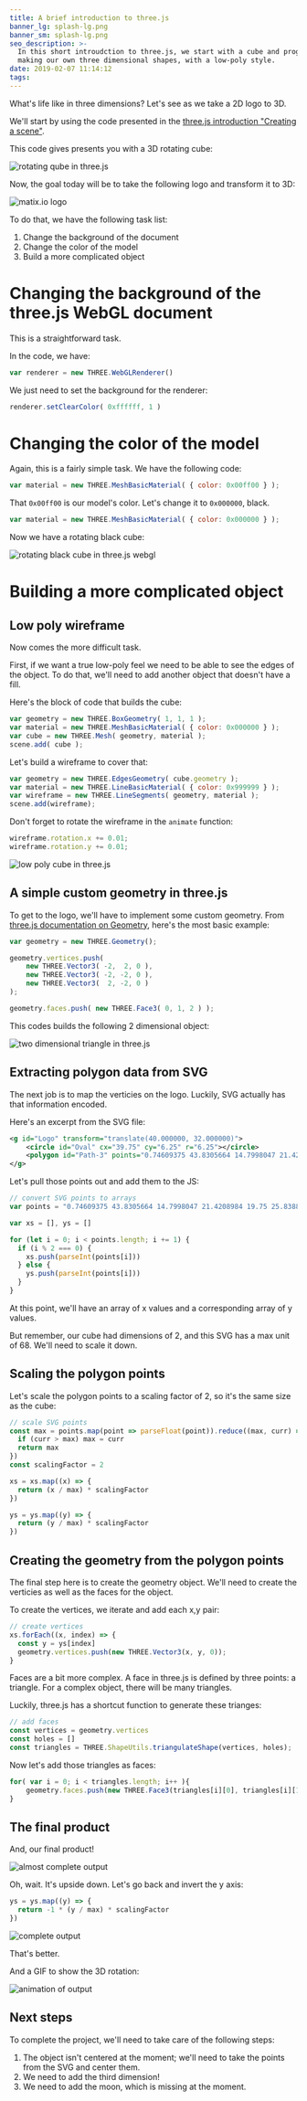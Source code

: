 ```yaml
---
title: A brief introduction to three.js
banner_lg: splash-lg.png
banner_sm: splash-lg.png
seo_description: >-
  In this short introudction to three.js, we start with a cube and progress to
  making our own three dimensional shapes, with a low-poly style.
date: 2019-02-07 11:14:12
tags:
---
```



What's life like in three dimensions? Let's see as we take a 2D logo to 3D.

We'll start by using the code presented in the [three.js introduction "Creating a scene"](https://threejs.org/docs/index.html#manual/en/introduction/Creating-a-scene).

This code gives presents you with a 3D rotating cube:

![rotating qube in three.js](cube.gif)

Now, the goal today will be to take the following logo and transform it to 3D:

![matix.io logo](logo.svg)

To do that, we have the following task list:

1. Change the background of the document
2. Change the color of the model
3. Build a more complicated object

# Changing the background of the three.js WebGL document

This is a straightforward task.

In the code, we have:

```javascript
var renderer = new THREE.WebGLRenderer()
```

We just need to set the background for the renderer:

```js
renderer.setClearColor( 0xffffff, 1 )
```

# Changing the color of the model

Again, this is a fairly simple task. We have the following code:

```js
var material = new THREE.MeshBasicMaterial( { color: 0x00ff00 } );
```

That `0x00ff00` is our model's color. Let's change it to `0x000000`, black.

```js
var material = new THREE.MeshBasicMaterial( { color: 0x000000 } );
```

Now we have a rotating black cube:

![rotating black cube in three.js webgl](cube2.gif)

# Building a more complicated object

## Low poly wireframe

Now comes the more difficult task.

First, if we want a true low-poly feel we need to be able to see the edges of the object. To do that, we'll need to add another object that doesn't have a fill.

Here's the block of code that builds the cube:

```js
var geometry = new THREE.BoxGeometry( 1, 1, 1 );
var material = new THREE.MeshBasicMaterial( { color: 0x000000 } );
var cube = new THREE.Mesh( geometry, material );
scene.add( cube );
```

Let's build a wireframe to cover that:

```js
var geometry = new THREE.EdgesGeometry( cube.geometry );
var material = new THREE.LineBasicMaterial( { color: 0x999999 } );
var wireframe = new THREE.LineSegments( geometry, material );
scene.add(wireframe);
```

Don't forget to rotate the wireframe in the `animate` function:

```js
wireframe.rotation.x += 0.01;
wireframe.rotation.y += 0.01;
```

![low poly cube in three.js](cube3.gif)

## A simple custom geometry in three.js

To get to the logo, we'll have to implement some custom geometry. From [three.js documentation on Geometry](https://threejs.org/docs/#api/en/core/Geometry), here's the most basic example:

```javascript
var geometry = new THREE.Geometry();

geometry.vertices.push(
	new THREE.Vector3( -2,  2, 0 ),
	new THREE.Vector3( -2, -2, 0 ),
	new THREE.Vector3(  2, -2, 0 )
);

geometry.faces.push( new THREE.Face3( 0, 1, 2 ) );
```

This codes builds the following 2 dimensional object:

![two dimensional triangle in three.js](triangle.png)

## Extracting polygon data from SVG

The next job is to map the verticies on the logo.  Luckily, SVG actually has that information encoded.

Here's an excerpt from the SVG file:

```xml
<g id="Logo" transform="translate(40.000000, 32.000000)">
    <circle id="Oval" cx="39.75" cy="6.25" r="6.25"></circle>
    <polygon id="Path-3" points="0.74609375 43.8305664 14.7998047 21.4208984 19.75 25.8388672 28.6005859 7.48681641 40.6313477 30.5258789 46.0546875 21.4208984 50.8525391 28.7363281 55.0625 21.4208984 68.9990234 43.8305664"></polygon>
</g>
``` 

Let's pull those points out and add them to the JS:


```js
// convert SVG points to arrays
var points = "0.74609375 43.8305664 14.7998047 21.4208984 19.75 25.8388672 28.6005859 7.48681641 40.6313477 30.5258789 46.0546875 21.4208984 50.8525391 28.7363281 55.0625 21.4208984 68.9990234 43.8305664".split(' ')

var xs = [], ys = []

for (let i = 0; i < points.length; i += 1) {
  if (i % 2 === 0) {
    xs.push(parseInt(points[i]))
  } else {
    ys.push(parseInt(points[i]))
  }
}
```

At this point, we'll have an array of x values and a corresponding array of y values.

But remember, our cube had dimensions of 2, and this SVG has a max unit of 68. We'll need to scale it down.

## Scaling the polygon points

Let's scale the polygon points to a scaling factor of 2, so it's the same size as the cube:

```js
// scale SVG points
const max = points.map(point => parseFloat(point)).reduce((max, curr) => {
  if (curr > max) max = curr
  return max
})
const scalingFactor = 2

xs = xs.map((x) => {
  return (x / max) * scalingFactor
})

ys = ys.map((y) => {
  return (y / max) * scalingFactor
})
```

## Creating the geometry from the polygon points

The final step here is to create the geometry object. We'll need to create the verticies as well as the faces for the object.

To create the vertices, we iterate and add each x,y pair:

```js
// create vertices
xs.forEach((x, index) => {
  const y = ys[index]
  geometry.vertices.push(new THREE.Vector3(x, y, 0));
}
```

Faces are a bit more complex. A face in three.js is defined by three points: a triangle. For a complex object, there will be many triangles.

Luckily, three.js has a shortcut function to generate these trianges:

```js
// add faces
const vertices = geometry.vertices
const holes = []
const triangles = THREE.ShapeUtils.triangulateShape(vertices, holes);
```

Now let's add those triangles as faces:

```js
for( var i = 0; i < triangles.length; i++ ){
    geometry.faces.push(new THREE.Face3(triangles[i][0], triangles[i][1], triangles[i][2]));
}
```

## The final product

And, our final product! 

![almost complete output](output1.png)

Oh, wait. It's upside down. Let's go back and invert the y axis:

```js
ys = ys.map((y) => {
  return -1 * (y / max) * scalingFactor
})
```

![complete output](output2.png)

That's better.

And a GIF to show the 3D rotation:

![animation of output](output.gif)


## Next steps

To complete the project, we'll need to take care of the following steps:

1. The object isn't centered at the moment; we'll need to take the points from the SVG and center them.
2. We need to add the third dimension!
3. We need to add the moon, which is missing at the moment.